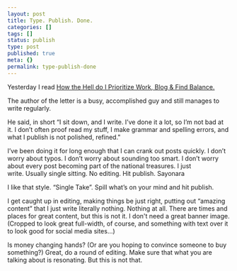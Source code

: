 ```yaml
---
layout: post
title: Type. Publish. Done.
categories: []
tags: []
status: publish
type: post
published: true
meta: {}
permalink: type-publish-done
---
```




Yesterday I read
[How the Hell do I Prioritize Work, Blog & Find Balance.](http://www.bothsidesofthetable.com/2015/07/14/how-the-hell-do-i-prioritize-work-blog-find-balance/)



The author of the letter is a busy, accomplished guy and still manages to write regularly. 



He said, in short “I sit down, and I write. I’ve done it a lot, so I’m not bad at it. I don’t often proof read my stuff, I make grammar and spelling errors, and what I publish is not polished, refined."



I’ve been doing it for long enough that I can crank out posts quickly. I don’t worry about typos. I don’t worry about sounding too smart. I don’t worry about every post becoming part of the national treasures. I just write. Usually single sitting. No editing. Hit publish. Sayonara



I like that style. “Single Take”. Spill what’s on your mind and hit publish.



I get caught up in editing, making things be just right, putting out “amazing content” that I just write literally nothing. Nothing at all. There are times and places for great content, but this is not it. I don't need a great banner image. (Cropped to look great full-width, of course, and something with text over it to look good for social media sites...)



Is money changing hands? (Or are you hoping to convince someone to buy something?) Great, do a round of editing. Make sure that what you are talking about is resonating. But this is not that.  
